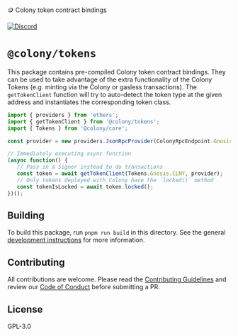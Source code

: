 🪙 Colony token contract bindings

[![Discord](https://img.shields.io/discord/562263648173555742)](https://discord.gg/feVZWwysqM)

# `@colony/tokens`

This package contains pre-compiled Colony token contract bindings. They can be used to take advantage of the extra functionality of the Colony Tokens (e.g. minting via the Colony or gasless transactions). The `getTokenClient` function will try to auto-detect the token type at the given address and instantiates the corresponding token class.

```ts
import { providers } from 'ethers';
import { getTokenClient } from '@colony/tokens';
import { Tokens } from '@colony/core';

const provider = new providers.JsonRpcProvider(ColonyRpcEndpoint.Gnosis);

// Immediately executing async function
(async function() {
   // Pass in a Signer instead to do transactions
   const token = await getTokenClient(Tokens.Gnosis.CLNY, provider);
   // Only tokens deployed with Colony have the `locked()` method
   const tokenIsLocked = await token.locked();
})();
```

## Building

To build this package, run `pnpm run build` in this directory. See the general [development instructions](../../README.md#Developing) for more information.

## Contributing

All contributions are welcome. Please read the [Contributing Guidelines](../../CONTRIBUTING.md) and review our [Code of Conduct](../../CODE_OF_CONDUCT.md) before submitting a PR.

## License

GPL-3.0
